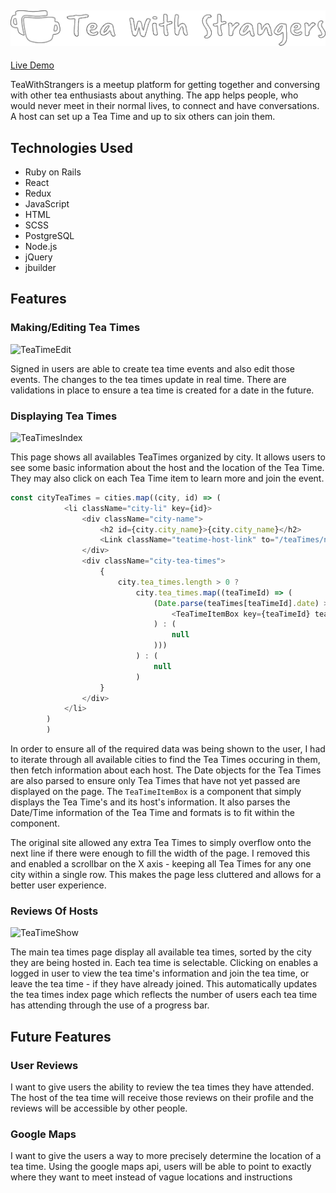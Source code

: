 ![main_logo](https://github.com/Arebiter/TeaWithStrangers/blob/main/app/assets/images/main_logo_out.png?raw=true)
---

[Live Demo](https://teawithstrangers-pd.herokuapp.com/#/)

TeaWithStrangers is a meetup platform for getting together and conversing with other tea enthusiasts about anything. The app helps people, who would never meet in their normal lives, to connect and have conversations. A host can set up a Tea Time and up to six others can join them. 

## Technologies Used

* Ruby on Rails
* React
* Redux
* JavaScript
* HTML
* SCSS
* PostgreSQL
* Node.js
* jQuery
* jbuilder

## Features

### Making/Editing Tea Times 
![TeaTimeEdit](https://user-images.githubusercontent.com/48140022/141437193-5c0c0864-eb51-412a-afd0-d9910d3b87b4.PNG)

Signed in users are able to create tea time events and also edit those events. The changes to the tea times update in real time. There are validations in place to ensure a tea time is created for a date in the future.   


### Displaying Tea Times
![TeaTimesIndex](https://user-images.githubusercontent.com/48140022/141437243-f095de5a-4cc8-479f-b50b-d7c486fc53a5.PNG)

This page shows all availables TeaTimes organized by city. It allows users to see some basic information about the host and the location of the Tea Time. They may also click on each Tea Time item to learn more and join the event.

```javascript
const cityTeaTimes = cities.map((city, id) => (
            <li className="city-li" key={id}>
                <div className="city-name">
                    <h2 id={city.city_name}>{city.city_name}</h2>
                    <Link className="teatime-host-link" to="/teaTimes/new">Host Tea Time</Link>
                </div>
                <div className="city-tea-times">
                    {
                        city.tea_times.length > 0 ?
                            city.tea_times.map((teaTimeId) => (
                                (Date.parse(teaTimes[teaTimeId].date) > Date.parse(today) ? (
                                    <TeaTimeItemBox key={teaTimeId} teaTime={teaTimes[teaTimeId]} host={users[teaTimes[teaTimeId].host_id]} />
                                ) : (
                                    null
                                )))
                            ) : (
                                null
                            )
                    }
                </div>
            </li>
        )
        )
```
In order to ensure all of the required data was being shown to the user, I had to iterate through all available cities to find the Tea Times occuring in them, then fetch information about each host. The Date objects for the Tea Times are also parsed to ensure only Tea Times that have not yet passed are displayed on the page. The `TeaTimeItemBox` is a component that simply displays the Tea Time's and its host's information. It also parses the Date/Time information of the Tea Time and formats is to fit within the component. 

The original site allowed any extra Tea Times to simply overflow onto the next line if there were enough to fill the width of the page. I removed this and enabled a scrollbar on the X axis - keeping all Tea Times for any one city within a single row. This makes the page less cluttered and allows for a better user experience.



### Reviews Of Hosts
![TeaTimeShow](https://user-images.githubusercontent.com/48140022/141437259-d69b03d0-13e6-48ff-8c5c-d101780f710c.PNG)

The main tea times page display all available tea times, sorted by the city they are being hosted in. Each tea time is selectable. Clicking on enables a logged in user to view the tea time's information and join the tea time, or leave the tea time - if they have already joined. This automatically updates the tea times index page which reflects the number of users each tea time has attending through the use of a progress bar. 




## Future Features
### User Reviews
I want to give users the ability to review the tea times they have attended. The host of the tea time will receive those reviews on their profile and the reviews will be accessible by other people. 

### Google Maps
I want to give the users a way to more precisely determine the location of a tea time. Using the google maps api, users will be able to point to exactly where they want to meet instead of vague locations and instructions

